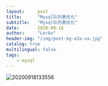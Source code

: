 ```yaml
---
layout:     post
title:      "Mysql队列表优化"
subtitle:   "Mysql队列表优化"
date:       2020-09-16
author:     "Lerko"
header-img: "/img/post-bg-e2e-ux.jpg"
catalog: true
multilingual: false
tags:
    - mysql
---
```



![20200918133556](http://img.chenyingqiao.top/blog/20200918133556.png)